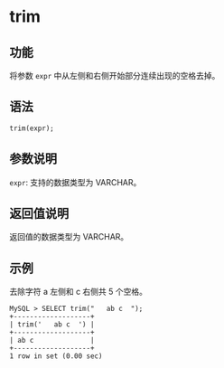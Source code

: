 # trim

## 功能

将参数 `expr` 中从左侧和右侧开始部分连续出现的空格去掉。

## 语法

```Haskell
trim(expr);
```

## 参数说明

`expr`: 支持的数据类型为 VARCHAR。

## 返回值说明

返回值的数据类型为 VARCHAR。

## 示例

去除字符 a 左侧和 c 右侧共 5 个空格。

```Plain Text
MySQL > SELECT trim("   ab c  ");
+-------------------+
| trim('   ab c  ') |
+-------------------+
| ab c              |
+-------------------+
1 row in set (0.00 sec)
```
